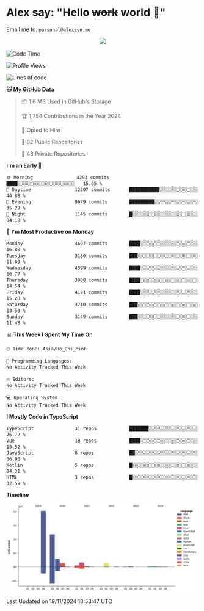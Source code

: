 # Alex say: "Hello ~~work~~ world 🐾"
Email me to: `personal@alexzvn.me`


<p align=center>
  <a href="https://skillicons.dev">
    <img src="https://skillicons.dev/icons?i=ts,js,php,nodejs,bun,vue,nuxt,react,svelte,tauri,laravel,rust,mongodb,docker,electron,redis,rabbitmq,tailwind,git,cloudflare,elysia,mysql,nginx,rollupjs,sentry,ubuntu,yarn,html,css,vite" />
  </a>
</p>

<!--START_SECTION:waka-->
![Code Time](http://img.shields.io/badge/Code%20Time-1%2C066%20hrs%2055%20mins-blue)

![Profile Views](http://img.shields.io/badge/Profile%20Views-0-blue)

![Lines of code](https://img.shields.io/badge/From%20Hello%20World%20I%27ve%20Written-40.7%20million%20lines%20of%20code-blue)

**🐱 My GitHub Data** 

> 📦 1.6 MB Used in GitHub's Storage 
 > 
> 🏆 1,754 Contributions in the Year 2024
 > 
> 💼 Opted to Hire
 > 
> 📜 82 Public Repositories 
 > 
> 🔑 48 Private Repositories 
 > 
**I'm an Early 🐤** 

```text
🌞 Morning                4293 commits        ████░░░░░░░░░░░░░░░░░░░░░   15.65 % 
🌆 Daytime                12307 commits       ███████████░░░░░░░░░░░░░░   44.88 % 
🌃 Evening                9679 commits        █████████░░░░░░░░░░░░░░░░   35.29 % 
🌙 Night                  1145 commits        █░░░░░░░░░░░░░░░░░░░░░░░░   04.18 % 
```
📅 **I'm Most Productive on Monday** 

```text
Monday                   4607 commits        ████░░░░░░░░░░░░░░░░░░░░░   16.80 % 
Tuesday                  3180 commits        ███░░░░░░░░░░░░░░░░░░░░░░   11.60 % 
Wednesday                4599 commits        ████░░░░░░░░░░░░░░░░░░░░░   16.77 % 
Thursday                 3988 commits        ████░░░░░░░░░░░░░░░░░░░░░   14.54 % 
Friday                   4191 commits        ████░░░░░░░░░░░░░░░░░░░░░   15.28 % 
Saturday                 3710 commits        ███░░░░░░░░░░░░░░░░░░░░░░   13.53 % 
Sunday                   3149 commits        ███░░░░░░░░░░░░░░░░░░░░░░   11.48 % 
```


📊 **This Week I Spent My Time On** 

```text
🕑︎ Time Zone: Asia/Ho_Chi_Minh

💬 Programming Languages: 
No Activity Tracked This Week

🔥 Editors: 
No Activity Tracked This Week

💻 Operating System: 
No Activity Tracked This Week
```

**I Mostly Code in TypeScript** 

```text
TypeScript               31 repos            ███████░░░░░░░░░░░░░░░░░░   26.72 % 
Vue                      18 repos            ████░░░░░░░░░░░░░░░░░░░░░   15.52 % 
JavaScript               8 repos             ██░░░░░░░░░░░░░░░░░░░░░░░   06.90 % 
Kotlin                   5 repos             █░░░░░░░░░░░░░░░░░░░░░░░░   04.31 % 
HTML                     3 repos             █░░░░░░░░░░░░░░░░░░░░░░░░   02.59 % 
```



**Timeline**

![Lines of Code chart](https://raw.githubusercontent.com/alexzvn/alexzvn/main/assets/bar_graph.png)


 Last Updated on 19/11/2024 18:53:47 UTC
<!--END_SECTION:waka-->

